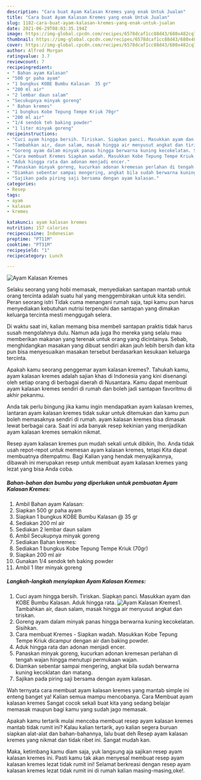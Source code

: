 ```yaml
---
description: "Cara buat Ayam Kalasan Kremes yang enak Untuk Jualan"
title: "Cara buat Ayam Kalasan Kremes yang enak Untuk Jualan"
slug: 1182-cara-buat-ayam-kalasan-kremes-yang-enak-untuk-jualan
date: 2021-06-29T08:03:35.194Z
image: https://img-global.cpcdn.com/recipes/6578dcaf1cc88d43/680x482cq70/ayam-kalasan-kremes-foto-resep-utama.jpg
thumbnail: https://img-global.cpcdn.com/recipes/6578dcaf1cc88d43/680x482cq70/ayam-kalasan-kremes-foto-resep-utama.jpg
cover: https://img-global.cpcdn.com/recipes/6578dcaf1cc88d43/680x482cq70/ayam-kalasan-kremes-foto-resep-utama.jpg
author: Alfred Morgan
ratingvalue: 3.7
reviewcount: 7
recipeingredient:
- " Bahan ayam Kalasan"
- "500 gr paha ayam"
- "1 bungkus KOBE Bumbu Kalasan  35 gr"
- "200 ml air"
- "2 lembar daun salam"
- "Secukupnya minyak goreng"
- " Bahan kremes"
- "1 bungkus Kobe Tepung Tempe Kriuk 70gr"
- "200 ml air"
- "1/4 sendok teh baking powder"
- "1 liter minyak goreng"
recipeinstructions:
- "Cuci ayam hingga bersih. Tiriskan. Siapkan panci. Masukkan ayam dan KOBE Bumbu Kalasan. Aduk hingga rata."
- "Tambahkan air, daun salam, masak hingga air menyusut angkat dan tiriskan."
- "Goreng ayam dalam minyak panas hingga berwarna kuning kecokelatan. Sisihkan."
- "Cara membuat Kremes Siapkan wadah. Masukkan Kobe Tepung Tempe Kriuk dicampur dengan air dan baking powder."
- "Aduk hingga rata dan adonan menjadi encer."
- "Panaskan minyak goreng, kucurkan adonan kremesan perlahan di tengah wajan hingga menutupi permukaan wajan."
- "Diamkan sebentar sampai mengering, angkat bila sudah berwarna kuning kecoklatan dan matang."
- "Sajikan pada piring saji bersama dengan ayam kalasan."
categories:
- Resep
tags:
- ayam
- kalasan
- kremes

katakunci: ayam kalasan kremes 
nutrition: 157 calories
recipecuisine: Indonesian
preptime: "PT11M"
cooktime: "PT31M"
recipeyield: "1"
recipecategory: Lunch

---
```



![Ayam Kalasan Kremes](https://img-global.cpcdn.com/recipes/6578dcaf1cc88d43/680x482cq70/ayam-kalasan-kremes-foto-resep-utama.jpg)

Selaku seorang yang hobi memasak, menyediakan santapan mantab untuk orang tercinta adalah suatu hal yang menggembirakan untuk kita sendiri. Peran seorang istri Tidak cuma menangani rumah saja, tapi kamu pun harus menyediakan kebutuhan nutrisi terpenuhi dan santapan yang dimakan keluarga tercinta mesti menggugah selera.

Di waktu  saat ini, kalian memang bisa membeli santapan praktis tidak harus susah mengolahnya dulu. Namun ada juga lho mereka yang selalu mau memberikan makanan yang terenak untuk orang yang dicintainya. Sebab, menghidangkan masakan yang dibuat sendiri akan jauh lebih bersih dan kita pun bisa menyesuaikan masakan tersebut berdasarkan kesukaan keluarga tercinta. 



Apakah kamu seorang penggemar ayam kalasan kremes?. Tahukah kamu, ayam kalasan kremes adalah sajian khas di Indonesia yang kini disenangi oleh setiap orang di berbagai daerah di Nusantara. Kamu dapat membuat ayam kalasan kremes sendiri di rumah dan boleh jadi santapan favoritmu di akhir pekanmu.

Anda tak perlu bingung jika kamu ingin mendapatkan ayam kalasan kremes, lantaran ayam kalasan kremes tidak sukar untuk ditemukan dan kamu pun boleh memasaknya sendiri di rumah. ayam kalasan kremes bisa dimasak lewat berbagai cara. Saat ini ada banyak resep kekinian yang menjadikan ayam kalasan kremes semakin nikmat.

Resep ayam kalasan kremes pun mudah sekali untuk dibikin, lho. Anda tidak usah repot-repot untuk memesan ayam kalasan kremes, tetapi Kita dapat membuatnya ditempatmu. Bagi Kalian yang hendak menyajikannya, dibawah ini merupakan resep untuk membuat ayam kalasan kremes yang lezat yang bisa Anda coba.

<!--inarticleads1-->

##### Bahan-bahan dan bumbu yang diperlukan untuk pembuatan Ayam Kalasan Kremes:

1. Ambil  Bahan ayam Kalasan:
1. Siapkan 500 gr paha ayam
1. Siapkan 1 bungkus KOBE Bumbu Kalasan @ 35 gr
1. Sediakan 200 ml air
1. Sediakan 2 lembar daun salam
1. Ambil Secukupnya minyak goreng
1. Sediakan  Bahan kremes:
1. Sediakan 1 bungkus Kobe Tepung Tempe Kriuk (70gr)
1. Siapkan 200 ml air
1. Gunakan 1/4 sendok teh baking powder
1. Ambil 1 liter minyak goreng




<!--inarticleads2-->

##### Langkah-langkah menyiapkan Ayam Kalasan Kremes:

1. Cuci ayam hingga bersih. Tiriskan. Siapkan panci. Masukkan ayam dan KOBE Bumbu Kalasan. Aduk hingga rata.
<img src="https://img-global.cpcdn.com/steps/caa7960eeb594a5f/160x128cq70/ayam-kalasan-kremes-langkah-memasak-1-foto.jpg" alt="Ayam Kalasan Kremes">1. Tambahkan air, daun salam, masak hingga air menyusut angkat dan tiriskan.
1. Goreng ayam dalam minyak panas hingga berwarna kuning kecokelatan. Sisihkan.
1. Cara membuat Kremes - Siapkan wadah. Masukkan Kobe Tepung Tempe Kriuk dicampur dengan air dan baking powder.
1. Aduk hingga rata dan adonan menjadi encer.
1. Panaskan minyak goreng, kucurkan adonan kremesan perlahan di tengah wajan hingga menutupi permukaan wajan.
1. Diamkan sebentar sampai mengering, angkat bila sudah berwarna kuning kecoklatan dan matang.
1. Sajikan pada piring saji bersama dengan ayam kalasan.




Wah ternyata cara membuat ayam kalasan kremes yang mantab simple ini enteng banget ya! Kalian semua mampu mencobanya. Cara Membuat ayam kalasan kremes Sangat cocok sekali buat kita yang sedang belajar memasak maupun bagi kamu yang sudah jago memasak.

Apakah kamu tertarik mulai mencoba membuat resep ayam kalasan kremes mantab tidak rumit ini? Kalau kalian tertarik, ayo kalian segera buruan siapkan alat-alat dan bahan-bahannya, lalu buat deh Resep ayam kalasan kremes yang nikmat dan tidak ribet ini. Sangat mudah kan. 

Maka, ketimbang kamu diam saja, yuk langsung aja sajikan resep ayam kalasan kremes ini. Pasti kamu tak akan menyesal membuat resep ayam kalasan kremes lezat tidak rumit ini! Selamat berkreasi dengan resep ayam kalasan kremes lezat tidak rumit ini di rumah kalian masing-masing,oke!.

